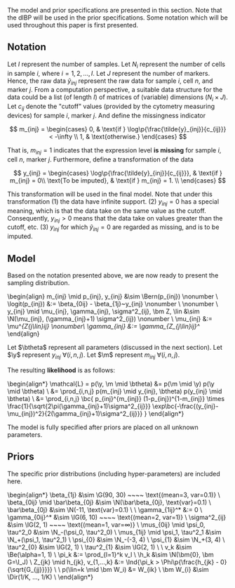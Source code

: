 The model and prior specifications are presented in this section.  Note that
the dIBP will be used in the prior specifications.  Some notation which will be
used throughout this paper is first presented.

## Notation

Let $I$ represent the number of samples.  Let $N_i$ represent the number of
cells in sample $i$, where $i = 1,2,...,I$.  Let $J$ represent the number of
markers.  Hence, the raw data $\tilde{y}_{inj}$ represent the raw data for
sample $i$, cell $n$, and marker $j$. From a computation perspective, a
suitable data structure for the data could be a list (of length $I$) of
matrices of (variable) dimensions ($N_i \times J$).  Let $c_{ij}$ denote the
"cutoff" values (provided by the cytometry measuring devices) for sample $i$,
marker $j$. And define the missingness indicator

$$
m_{inj} = \begin{cases}
  0, & \text{if } \log\p{\frac{\tilde{y}_{inj}}{c_{ij}}} < -\infty \\
  1, & \text{otherwise.}
\end{cases}
$$

That is, $m_{inj}=1$ indicates that the expression level **is missing** for sample $i$, cell $n$, marker $j$. Furthermore, define a transformation of the data

$$
y_{inj} = \begin{cases}
  \log\p{\frac{\tilde{y}_{inj}}{c_{ij}}}, & \text{if }  m_{inj} = 0\\
  \text{To be imputed}, & \text{if } m_{inj} = 1. \\
  \end{cases}
$$

This transformation will be used in the final model.  Note that under this
transformation (1) the data have infinite support. (2) $y_{inj} = 0$ has a
special meaning, which is that the data take on the same value as the cutoff.
Consequently, $y_{inj} > 0$ means that the data take on values greater than the
cutoff, etc. (3) $y_{inj}$ for which $\tilde{y}_{inj} = 0$ are regarded as
missing, and is to be imputed.

## Model

Based on the notation presented above, we are now ready to present the sampling 
distribution.

\begin{align}
  m_{inj} \mid p_{inj}, y_{inj} &\sim \Bern(p_{inj}) \nonumber \\
  \logit(p_{inj}) &:= \beta_{0ij} - \beta_{1j}~y_{inj} \nonumber \\
  \nonumber \\
  y_{inj} \mid \mu_{inj}, \gamma_{inj}, \sigma^2_{ij}, \bm Z, \lin
  &\sim \N(\mu_{inj}, (\gamma_{inj}+1) \sigma^2_{ij}) \nonumber \\
  \mu_{inj} &:= \mu^*_{Z_{j\lin}ij} \nonumber\\
  \gamma_{inj} &:= \gamma_{Z_{j\lin}ij}^*
\end{align}

Let $\btheta$ represent all parameters (discussed in the next section).
Let $\y$ represent $y_{inj} ~ \forall(i,n,j)$.
Let $\m$ represent $m_{inj} ~ \forall(i,n,j)$.

The resulting **likelihood** is as follows:

\begin{align*}
\mathcal{L} = p(\y, \m \mid \btheta) &= p(\m \mid \y) p(\y \mid \btheta) \\
&= \prod_{i,n,j} p(m_{inj} \mid y_{inj}, \btheta) p(y_{inj} \mid \btheta) \\
&= \prod_{i,n,j} \bc{
  p_{inj}^{m_{inj}} (1-p_{inj})^{1-m_{inj}} \times 
   \frac{1}{\sqrt{2\pi(\gamma_{inj}+1)\sigma^2_{ij}}} \exp\bc{-\frac{(y_{inj}-\mu_{inj})^2}{2(\gamma_{inj}+1)\sigma^2_{ij}}}
}
\end{align*}

The model is fully specified after priors are placed on all unknown parameters.

## Priors

The specific prior distributions (including hyper-parameters) are included here.

\begin{align*}
\beta_{1j} &\sim \G(90, 30) ~~~~ \text{(mean=3, var=0.1)} \\
\beta_{0ij} \mid \bar\beta_{0j} &\sim \N(\bar\beta_{0j}, \text{var}=0.1) \\
\bar\beta_{0j} &\sim \N(-11, \text{var}=0.1) \\
\\
\gamma_{1ij}^* &:= 0 \\
\gamma_{0ij}^* &\sim \IG(6, 10) ~~~~ \text{(mean=2, var=1)} \\
\sigma^2_{ij} &\sim \IG(2, 1) ~~~~ \text{(mean=1, var=$\infty$)} \\
\mus_{0ij} \mid \psi_0, \tau^2_0 &\sim \N_-(\psi_0, \tau^2_0) \\
\mus_{1ij} \mid \psi_1, \tau^2_1 &\sim \N_+(\psi_1, \tau^2_1) \\
\psi_{0} &\sim \N_-(-3, 4) \\
\psi_{1} &\sim \N_+(3, 4) \\
\tau^2_{0} &\sim \IG(2, 1) \\
\tau^2_{1} &\sim \IG(2, 1) \\
\\
v_k &\sim \Be(\alpha=1, 1) \\
\pi_k &:= \prod_{l=1}^k v_l \\
\h_k &\sim \N(\bm{0}, \bm G=\I_J) \\
Z_{jk} \mid h_{jk}, v_{1,...,k} &:=
\Ind{\pi_k > \Phi\p{\frac{h_{jk} - 0}{\sqrt{G_{jj}}}}} \\
\\
p(\lin=k \mid \bm W_i) &= W_{ik} \\
\bm W_{i} &\sim \Dir(1/K, ..., 1/K) \\
\end{align*}


